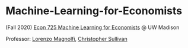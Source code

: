 # Machine-Learning-for-Economists
(Fall 2020) [Econ 725 Machine Learning for Economists](https://drive.google.com/file/d/1TgyzGxrQv_INWyhTpNP1mP7uK2DwI1ZH/view?usp=sharing) @ UW Madison

Professor: [Lorenzo Magnolfi](http://lorenzomagnolfi.com/), [Christopher Sullivan](https://econ.wisc.edu/staff/sullivan-christopher/)
